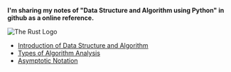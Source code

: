  <b> I'm sharing my notes of "Data Structure and Algorithm using Python" in github as a online reference. </b> <p><img src="https://realpython.com/cdn-cgi/image/width=220,format=auto/https://files.realpython.com/media/The-Best-Books-for-Python-Beginners_Watermarked.530f76514c63.jpg" alt="The Rust Logo" /></p>


- <a href = "https://github.com/whoami-anoint/DSA_Python/blob/6462c7f0268c20bb41089cd31c7a27b493028890/01_DSA_intro.ipynb">Introduction of Data Structure and Algorithm</a>
- <a href = "https://github.com/whoami-anoint/DSA_Python/blob/6462c7f0268c20bb41089cd31c7a27b493028890/02_algo_analysis.ipynb">Types of Algorithm Analysis</a>
- <a href = "https://github.com/whoami-anoint/DSA_Python/blob/6462c7f0268c20bb41089cd31c7a27b493028890/03_asymptotic_notation.ipynb">Asymptotic Notation</a>
